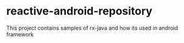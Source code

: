 # reactive-android-repository
This project contains samples of rx-java and how its used in android framework 
